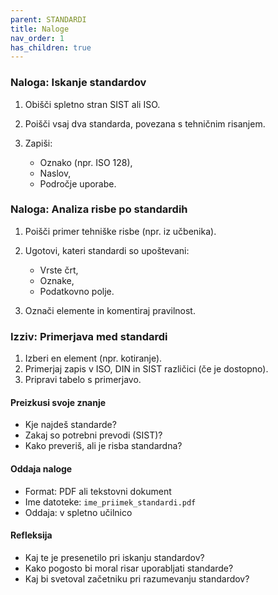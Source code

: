 ```yaml
---
parent: STANDARDI
title: Naloge
nav_order: 1
has_children: true
---
```


### Naloga: Iskanje standardov

1. Obišči spletno stran SIST ali ISO.
2. Poišči vsaj dva standarda, povezana s tehničnim risanjem.
3. Zapiši:

   * Oznako (npr. ISO 128),
   * Naslov,
   * Področje uporabe.

### Naloga: Analiza risbe po standardih

1. Poišči primer tehniške risbe (npr. iz učbenika).
2. Ugotovi, kateri standardi so upoštevani:

   * Vrste črt,
   * Oznake,
   * Podatkovno polje.
3. Označi elemente in komentiraj pravilnost.

### Izziv: Primerjava med standardi

1. Izberi en element (npr. kotiranje).
2. Primerjaj zapis v ISO, DIN in SIST različici (če je dostopno).
3. Pripravi tabelo s primerjavo.

#### Preizkusi svoje znanje

* Kje najdeš standarde?
* Zakaj so potrebni prevodi (SIST)?
* Kako preveriš, ali je risba standardna?

#### Oddaja naloge

* Format: PDF ali tekstovni dokument
* Ime datoteke: `ime_priimek_standardi.pdf`
* Oddaja: v spletno učilnico

#### Refleksija

* Kaj te je presenetilo pri iskanju standardov?
* Kako pogosto bi moral risar uporabljati standarde?
* Kaj bi svetoval začetniku pri razumevanju standardov?

